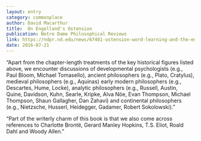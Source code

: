 ```yaml
---
layout: entry
category: commonplace
author: David Macarthur
title:  On Engelland's Ostension
publication: Notre Dame Philosophical Reviews
link: https://ndpr.nd.edu/news/67481-ostension-word-learning-and-the-embodied-mind/
date: 2016-07-21
---
```


“Apart from the chapter-length treatments of the key historical figures listed above, we encounter discussions of developmental psychologists (e.g., Paul Bloom, Michael Tomasello), ancient philosophers (e.g., Plato, Cratylus), medieval philosophers (e.g., Aquinas) early modern philosophers (e.g., Descartes, Hume, Locke), analytic philosophers (e.g., Russell, Austin, Quine, Davidson, Kuhn, Searle, Kripke, Alva Nöe, Evan Thompson, Michael Thompson, Shaun Gallagher, Dan Zahavi) and continental philosophers (e.g., Nietzsche, Husserl, Heidegger, Gadamer, Robert Sokolowski).”

“Part of the writerly charm of this book is that we also come across references to Charlotte Brontë, Gerard Manley Hopkins, T.S. Eliot, Roald Dahl and Woody Allen.”
